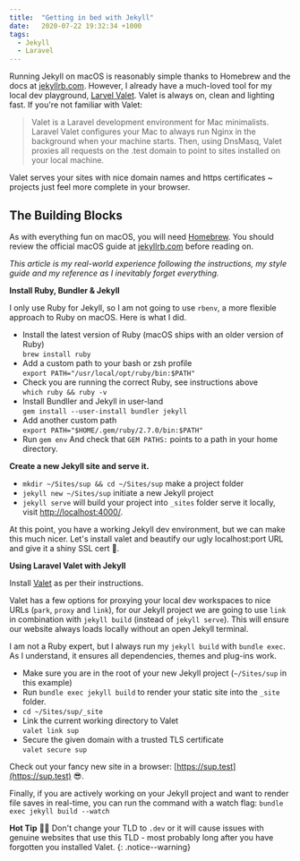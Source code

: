 ```yaml
---
title:  "Getting in bed with Jekyll"
date:   2020-07-22 19:32:34 +1000
tags:
  - Jekyll
  - Laravel
---
```

Running Jekyll on macOS is reasonably simple thanks to Homebrew and the docs at [jekyllrb.com](https://jekyllrb.com/docs/installation/macos/). However, I already have a much-loved tool for my local dev playground, [Larvel Valet](https://laravel.com/docs/7.x/valet). Valet is always on, clean and lighting fast. If you're not familiar with Valet:

> Valet is a Laravel development environment for Mac minimalists. Laravel Valet configures your Mac to always run Nginx in the background when your machine starts. Then, using DnsMasq, Valet proxies all requests on the .test domain to point to sites installed on your local machine.

Valet serves your sites with nice domain names and https certificates ~ projects just feel more complete in your browser.

## The Building Blocks

As with everything fun on macOS, you will need [Homebrew](https://brew.sh/). You should review the official macOS guide at [jekyllrb.com](https://jekyllrb.com/docs/installation/macos/) before reading on. 

_This article is my real-world experience following the instructions, my style guide and my reference as I inevitably forget everything._

**Install Ruby, Bundler & Jekyll**

I only use Ruby for Jekyll, so I am not going to use `rbenv`, a more flexible approach to Ruby on macOS. Here is what I did.

- Install the latest version of Ruby (macOS ships with an older version of Ruby)<br>
	`brew install ruby`
- Add a custom path to your bash or zsh profile<br>
	`export PATH="/usr/local/opt/ruby/bin:$PATH"`
- Check you are running the correct Ruby, see instructions above<br>
	`which ruby && ruby -v`
- Install Bundller and Jekyll in user-land<br>
	`gem install --user-install bundler jekyll`
- Add another custom path<br>
	`export PATH="$HOME/.gem/ruby/2.7.0/bin:$PATH"`
- Run `gem env` And check that `GEM PATHS:` points to a path in your home directory.

**Create a new Jekyll site and serve it.**

- `mkdir ~/Sites/sup && cd ~/Sites/sup` make a project folder
- `jekyll new ~/Sites/sup` initiate a new Jekyll project
- `jekyll serve` will build your project into `_sites` folder serve it locally, visit [http://localhost:4000/](http://localhost:4000/).

At this point, you have a working Jekyll dev environment, but we can make this much nicer. Let's install valet and beautify our ugly localhost:port URL and give it a shiny SSL cert 🔐.

**Using Laravel Valet with Jekyll**

Install [Valet](https://laravel.com/docs/7.x/valet#installation) as per their instructions.

Valet has a few options for proxying your local dev workspaces to nice URLs (`park`, `proxy` and `link`), for our Jekyll project we are going to use `link` in combination with `jekyll build` (instead of `jekyll serve`). This will ensure our website always loads locally without an open Jekyll terminal.

I am not a Ruby expert, but I always run my `jekyll build` with `bundle exec`. As I understand, it ensures all dependencies, themes and plug-ins work.

- Make sure you are in the root of your new Jekyll project (`~/Sites/sup` in this example)
- Run `bundle exec jekyll build` to render your static site into the `_site` folder.
- `cd ~/Sites/sup/_site`
- Link the current working directory to Valet<br>
	`valet link sup`
- Secure the given domain with a trusted TLS certificate<br>
	`valet secure sup`

Check out your fancy new site in a browser: [https://sup.test](https://sup.test) 😎.

Finally, if you are actively working on your Jekyll project and want to render file saves in real-time, you can run the command with a watch flag:
	`bundle exec jekyll build --watch`

**Hot Tip** 💁‍♂️ Don't change your TLD to `.dev` or it will cause issues with genuine websites that use this TLD - most probably long after you have forgotten you installed Valet.
{: .notice--warning}